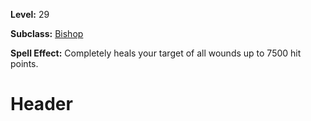 <!-- TITLE: Spell: Complete Healing -->
<!-- SUBTITLE:  -->

**Level:** 29

**Subclass:** [Bishop](bishop)

**Spell Effect:** Completely heals your target of all wounds up to 7500 hit points.

# Header